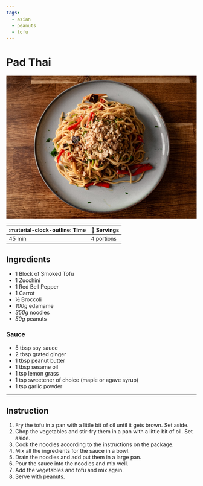 ```yaml
---
tags:
  - asian
  - peanuts
  - tofu
---
```


# Pad Thai

![image](image.jpg)

| :material-clock-outline: Time | :fork_and_knife: Servings |
|-------------------------------|---------------------------|
| 45 min                        | 4 portions                |

## Ingredients

- 1 Block of Smoked Tofu
- 1 Zucchini
- 1 Red Bell Pepper
- 1 Carrot
- ½ Broccoli
- _100g_ edamame
- _350g_ noodles
- _50g_ peanuts

### Sauce

- 5 tbsp soy sauce
- 2 tbsp grated ginger
- 1 tbsp peanut butter
- 1 tbsp sesame oil
- 1 tsp lemon grass
- 1 tsp sweetener of choice (maple or agave syrup)
- 1 tsp garlic powder

---

## Instruction

1. Fry the tofu in a pan with a little bit of oil until it gets brown. Set aside.
2. Chop the vegetables and stir-fry them in a pan with a little bit of oil. Set aside.
3. Cook the noodles according to the instructions on the package.
4. Mix all the ingredients for the sauce in a bowl.
5. Drain the noodles and add put them in a large pan.
6. Pour the sauce into the noodles and mix well.
7. Add the vegetables and tofu and mix again.
8. Serve with peanuts.
